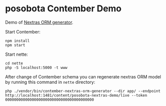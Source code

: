 # posobota Contember Demo

Demo of [Nextras ORM generator](https://github.com/contember/nextras-orm-generator).

Start Contember:
```
npm install
npm start
```

Start nette:
```
cd nette
php -S localhost:5000 -t www
```

After change of Contember schema you can regenerate nextras ORM model by running this command in `nette` directory:

```
php ./vendor/bin/contember-nextras-orm-generator --dir app/ --endpoint http://localhost:1481/content/posobota-nextras-demo/live --token 0000000000000000000000000000000000000000
```
